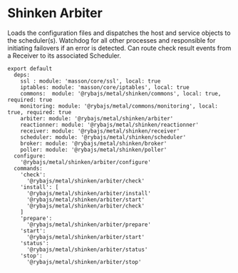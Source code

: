 
# Shinken Arbiter

Loads the configuration files and dispatches the host and service objects to the
scheduler(s). Watchdog for all other processes and responsible for initiating
failovers if an error is detected. Can route check result events from a Receiver
to its associated Scheduler.

    export default
      deps:
        ssl : module: 'masson/core/ssl', local: true
        iptables: module: 'masson/core/iptables', local: true
        commons:  module: '@rybajs/metal/shinken/commons', local: true, required: true
        monitoring: module: '@rybajs/metal/commons/monitoring', local: true, required: true
        arbiter: module: '@rybajs/metal/shinken/arbiter'
        reactionner: module: '@rybajs/metal/shinken/reactionner'
        receiver: module: '@rybajs/metal/shinken/receiver'
        scheduler: module: '@rybajs/metal/shinken/scheduler'
        broker: module: '@rybajs/metal/shinken/broker'
        poller: module: '@rybajs/metal/shinken/poller'
      configure:
        '@rybajs/metal/shinken/arbiter/configure'
      commands:
        'check':
          '@rybajs/metal/shinken/arbiter/check'
        'install': [
          '@rybajs/metal/shinken/arbiter/install'
          '@rybajs/metal/shinken/arbiter/start'
          '@rybajs/metal/shinken/arbiter/check'
        ]
        'prepare':
          '@rybajs/metal/shinken/arbiter/prepare'
        'start':
          '@rybajs/metal/shinken/arbiter/start'
        'status':
          '@rybajs/metal/shinken/arbiter/status'
        'stop':
          '@rybajs/metal/shinken/arbiter/stop'
